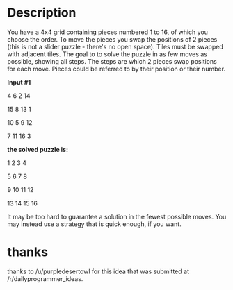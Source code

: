 # Description

You have a 4x4 grid containing pieces numbered 1 to 16, of which you choose the order. To move the pieces you swap the positions of 2 pieces (this is not a slider puzzle - there's no open space).  Tiles must be swapped with adjacent tiles. The goal to to solve the puzzle in as few moves as possible, showing all steps. The steps are which 2 pieces swap positions for each move. Pieces could be referred to by their position or their number.

**Input #1**



4 6 2 14

15 8 13 1

10 5 9 12

7 11 16 3

**the solved puzzle is:**

1 2 3 4

5 6 7 8

9 10 11 12

13 14 15 16

It may be too hard to guarantee a solution in the fewest possible moves.  You may instead use a strategy that is quick enough, if you want.

# thanks 

thanks to /u/purpledesertowl for this idea that was submitted at /r/dailyprogrammer_ideas.